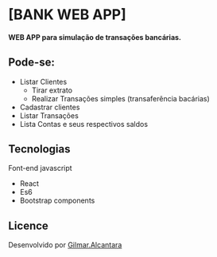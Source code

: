 # [BANK WEB APP]
#### WEB APP para simulação de transações bancárias.

## Pode-se:

* Listar Clientes
    * Tirar extrato
    * Realizar Transações simples (transaferência bacárias)
* Cadastrar clientes
* Listar Transações
* Lista Contas e seus respectivos saldos


## Tecnologias

Font-end javascript

* React
* Es6
* Bootstrap components

## Licence
Desenvolvido por [Gilmar.Alcantara](https://github.com/Gilmardealcantara)

